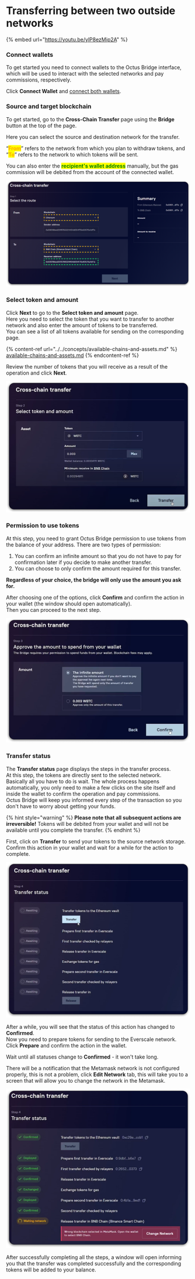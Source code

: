 # Transferring between two outside networks

{% embed url="https://youtu.be/ylP8ezMip2A" %}

### Connect wallets

To get started you need to connect wallets to the Octus Bridge interface, which will be used to interact with the selected networks and pay commissions, respectively.

Click **Connect Wallet** and [connect both wallets](../../../getting-started/how-to-connect-wallets.md#connect-wallets).

### Source and target blockchain

To get started, go to the **Cross-Chain Transfer** page using the **Bridge** button at the top of the page.

Here you can select the source and destination network for the transfer.

“<mark style="color:orange;">**From**</mark>” refers to the network from which you plan to withdraw tokens, and “<mark style="color:orange;">**To**</mark>” refers to the network to which tokens will be sent.

You can also enter the <mark style="color:green;">**recipient's wallet address**</mark> manually, but the gas commission will be debited from the account of the connected wallet.

![](<../../../../.gitbook/assets/image (36).png>)

### Select token and amount

Click **Next** to go to the **Select token and amount** page.\
Here you need to select the token that you want to transfer to another network and also enter the amount of tokens to be transferred.\
You can see a list of all tokens available for sending on the corresponding page.

{% content-ref url="../../concepts/available-chains-and-assets.md" %}
[available-chains-and-assets.md](../../concepts/available-chains-and-assets.md)
{% endcontent-ref %}

Review the number of tokens that you will receive as a result of the operation and click **Next**.

![](<../../../../.gitbook/assets/image (51).png>)

### Permission to use tokens

At this step, you need to grant Octus Bridge permission to use tokens from the balance of your address. There are two types of permission:

1. You can confirm an infinite amount so that you do not have to pay for confirmation later if you decide to make another transfer.
2. You can choose to only confirm the amount required for this transfer.

**Regardless of your choice, the bridge will only use the amount you ask for.**

After choosing one of the options, click **Confirm** and confirm the action in your wallet (the window should open automatically).\
Then you can proceed to the next step.

![](<../../../../.gitbook/assets/image (45).png>)

### Transfer status

The **Transfer status** page displays the steps in the transfer process.\
At this step, the tokens are directly sent to the selected network.\
Basically all you have to do is wait. The whole process happens automatically, you only need to make a few clicks on the site itself and inside the wallet to confirm the operation and pay commissions.\
Octus Bridge will keep you informed every step of the transaction so you don't have to worry about getting your funds.

{% hint style="warning" %}
**Please note that all subsequent actions are irreversible!** Tokens will be debited from your wallet and will not be available until you complete the transfer.
{% endhint %}

First, click on **Transfer** to send your tokens to the source network storage.\
Confirm this action in your wallet and wait for a while for the action to complete.

![](<../../../../.gitbook/assets/image (1).png>)

After a while, you will see that the status of this action has changed to **Confirmed**.\
Now you need to prepare tokens for sending to the Everscale network.\
Click **Prepare** and confirm the action in the wallet.

Wait until all statuses change to **Confirmed** - it won't take long.

There will be a notification that the Metamask network is not configured properly, this is not a problem, click **Edit Network** tab, this will take you to a screen that will allow you to change the network in the Metamask.

![](<../../../../.gitbook/assets/image (37).png>)

After successfully completing all the steps, a window will open informing you that the transfer was completed successfully and the corresponding tokens will be added to your balance.
